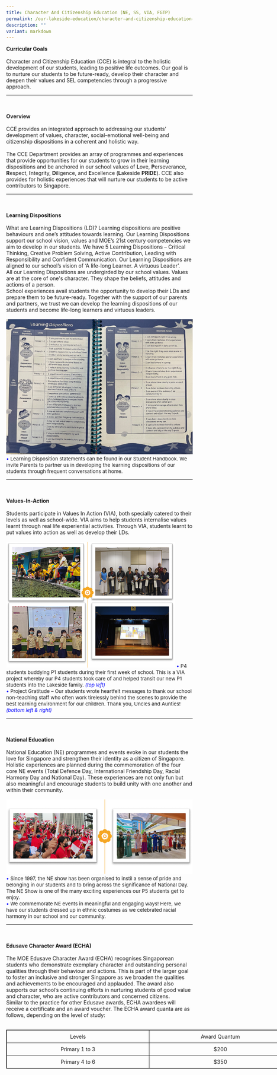 ```yaml
---
title: Character And Citizenship Education (NE, SS, VIA, FGTP)
permalink: /our-lakeside-education/character-and-citizenship-education-ne-ss-via-fgtp/
description: ""
variant: markdown
---
```

<b>Curricular Goals</b>
<br><br>
Character and Citizenship Education (CCE)  is  integral  to  the  holistic  development  of  our students,  leading  to  positive  life  outcomes. Our goal is to nurture our students to be future-ready, develop their character and deepen their values and SEL competencies through a progressive approach.
<hr><br><br>
<b>Overview</b>
<br><br>
CCE provides an integrated approach to addressing our students’ development of values, character, social-emotional well-being and citizenship dispositions in a coherent and holistic way.
<br><br>
The CCE Department provides an array of programmes and experiences that provide opportunities for our students to grow in their learning dispositions and be anchored in our school values of <b>L</b>ove, <b>P</b>erseverance, <b>R</b>espect, <b>I</b>ntegrity, <b>D</b>iligence, and <b>E</b>xcellence (<b>L</b>akeside <b>PRIDE</b>). CCE also provides for holistic experiences that will nurture our students to be active contributors to Singapore.
<hr><br><br>
<b>Learning Dispositions</b>
<br><br>
What are Learning Dispositions (LD)? Learning dispositions are positive behaviours and one’s attitudes towards learning. Our Learning Dispositions support our school vision, values and MOE’s 21st century competencies we aim to develop in our students. We have 5 Learning Dispositions – Critical Thinking, Creative Problem Solving, Active Contribution, Leading with Responsibility and Confident Communication.  Our Learning Dispositions are aligned to our school’s vision of ‘A life-long Learner. A virtuous Leader’. <br>
All our Learning Dispositions are undergirded by our school values. Values are at the core of one's character. They shape the beliefs, attitudes and actions of a person. <br>
School experiences avail students the opportunity to develop their LDs and prepare them to be future-ready. Together with the support of our parents and partners, we trust we can develop the learning dispositions of our students and become life-long learners and virtuous leaders. 
<br><br>
<img src="/images/Department/05CCE/CCE1.png"><br>
<span style="font-size:10pt;">
<span style="color:blue;">•</span> Learning Disposition statements can be found in our Student Handbook. We invite Parents to partner us in developing the learning dispositions of our students through frequent conversations at home.</span> 
<hr><br><br>
<b>Values-In-Action</b>
<br><br>
Students participate in Values In Action (VIA), both specially catered to their levels as well as school-wide. VIA aims to help students internalise values learnt through real life experiential activities. Through VIA, students learnt to put values into action as well as develop their LDs. 
<br><br>
<img src="/images/Department/05CCE/CCE22024.png">
<span style="font-size:10pt;">
<span style="color:blue;">•</span> P4 students buddying P1 students during their first week of school. This is a VIA project whereby our P4 students took care of and helped transit our new P1 students into the Lakeside family.  <span style="color:blue;"><i>(top left)</i></span><br><span style="color:blue;">•</span> Project Gratitude – Our students  wrote heartfelt messages to thank our school non-teaching staff who often work tirelessly behind the scenes to provide the best learning environment for our children. Thank you, Uncles and Aunties!  <span style="color:blue;"><i>(bottom left &amp; right)</i></span></span>
<hr><br><br>
<b>National Education</b>
<br><br>
National Education (NE) programmes and events evoke in our students the love for Singapore and strengthen their identity as a citizen of Singapore. Holistic experiences are planned during the commemoration of the four core NE events (Total Defence Day, International Friendship Day, Racial Harmony Day and National Day). These experiences are not only fun but also meaningful and encourage students to build unity with one another and within their community.
<br><br>
<img src="/images/Department/05CCE/CCE3.png">
<span style="font-size:10pt;">
<span style="color:blue;">•</span> Since 1997, the NE show has been organised to instil a sense of pride and belonging in our students and to bring across the significance of National Day. The NE Show is one of the many exciting experiences our P5 students get to enjoy. <br><span style="color:blue;">•</span> We commemorate NE events in meaningful and engaging ways! Here, we have our students dressed up in ethnic costumes as we celebrated racial harmony in our school and our community.</span>
<hr><br><br>
<b>Edusave Character Award (ECHA)</b>
<br><br>
The MOE Edusave Character Award (ECHA) recognises Singaporean students who demonstrate exemplary character and outstanding personal qualities through their behaviour and actions.  This is part of the larger goal to foster an inclusive and stronger Singapore as we broaden the qualities and achievements to be encouraged and applauded. The award also supports our school’s continuing efforts in nurturing students of good value and character, who are active contributors and concerned citizens.
<br>
Similar to the practice for other Edusave awards, ECHA awardees will receive a certificate and an award voucher.  The ECHA award quanta are as follows, depending on the level of study:
<br><br>
<table style="border: 1px solid rgb(42, 42, 42); width: 773px;"><tbody><tr>
<td width="386" style="padding: 8px; text-align: center; vertical-align: middle; border: 1px solid rgb(42, 42, 42);">Levels</td>
<td width="386" style="padding: 8px; text-align: center; vertical-align: middle; border: 1px solid rgb(42, 42, 42);">Award Quantum</td>
</tr>
<tr>
<td width="386" style="padding: 8px; text-align: center; vertical-align: middle; border: 1px solid rgb(42, 42, 42);">Primary 1 to 3</td>
<td width="386" style="padding: 8px; text-align: center; vertical-align: middle; border: 1px solid rgb(42, 42, 42);">$200</td>
</tr>
<tr>
<td width="386" style="padding: 8px; text-align: center; vertical-align: middle; border: 1px solid rgb(42, 42, 42);">Primary 4 to 6</td>
<td width="386" style="padding: 8px; text-align: center; vertical-align: middle; border: 1px solid rgb(42, 42, 42);">$350</td>
</tr>
</tbody></table>
